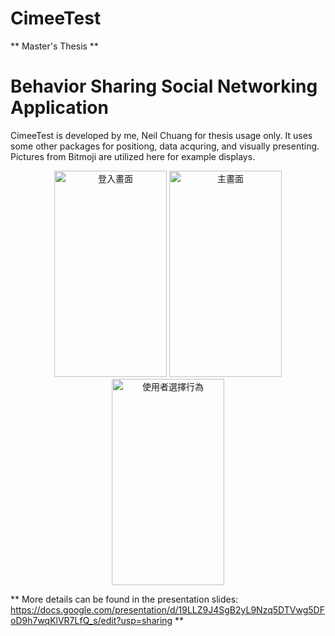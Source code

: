 # CimeeTest

** Master's Thesis **

# Behavior Sharing Social Networking Application
CimeeTest is developed by me, Neil Chuang for thesis usage only.
It uses some other packages for positiong, data acquring, and visually presenting.
Pictures from Bitmoji are utilized here for example displays.

<div align=center>
    <img src="https://upload.cc/i1/2020/09/08/rfpXhR.png" width="180" height="330" alt="登入畫面"/>
    <img src="https://upload.cc/i1/2020/09/08/l6p9Fy.png" width="180" height="330" alt="主畫面"/>
    <img src="https://upload.cc/i1/2020/09/08/UzvHIX.png" width="180" height="330" alt="使用者選擇行為"/>
</div>

** More details can be found in the presentation slides: https://docs.google.com/presentation/d/19LLZ9J4SgB2yL9Nzq5DTVwg5DFoD9h7wqKlVR7LfQ_s/edit?usp=sharing **